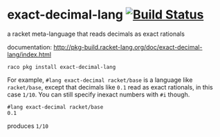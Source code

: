 exact-decimal-lang [![Build Status](https://travis-ci.org/AlexKnauth/exact-decimal-lang.png?branch=master)](https://travis-ci.org/AlexKnauth/exact-decimal-lang)
===
a racket meta-language that reads decimals as exact rationals

documentation: http://pkg-build.racket-lang.org/doc/exact-decimal-lang/index.html

`raco pkg install exact-decimal-lang`

For example, `#lang exact-decimal racket/base` is a language like `racket/base`, except that
decimals like `0.1` read as exact rationals, in this case `1/10`. 
You can still specify inexact numbers with `#i` though.

```racket
#lang exact-decimal racket/base
0.1
```
produces `1/10`
